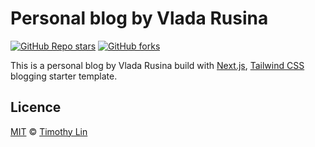 # Personal blog by Vlada Rusina

[![GitHub Repo stars](https://img.shields.io/github/stars/Funtik26/blog?style=social)](https://GitHub.com/Funtik26/blog/stargazers/)
[![GitHub forks](https://img.shields.io/github/forks/Funtik26/blog?style=social)](https://GitHub.com/Funtik26/blog/network/)

This is a personal blog by Vlada Rusina build with [Next.js](https://nextjs.org/), [Tailwind CSS](https://tailwindcss.com/) blogging starter template.

## Licence

[MIT](https://github.com/timlrx/tailwind-nextjs-starter-blog/blob/master/LICENSE) © [Timothy Lin](https://www.timlrx.com)
